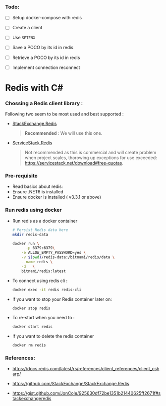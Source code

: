 

### Todo: 

- [ ] Setup docker-compose with redis

- [ ] Create a client 

- [ ] Use `SETENX`

- [ ] Save a POCO by its id in redis

- [ ] Retrieve a POCO by its id in redis

- [ ] Implement connection reconnect

  

# Redis with C#



### Chossing a Redis client library : 

Following two seem to be most used and best supported : 

- [StackExchange.Redis](https://github.com/StackExchange/StackExchange.Redis)

  > **Recommended** : We will use this one.

- [ServiceStack.Redis](https://github.com/ServiceStack/ServiceStack.Redis)

  > Not recommended as this is commercial and will create problem when project scales, thorowing up exceptions for use exceeded: https://servicestack.net/download#free-quotas.



### Pre-requisite

- Read basics about redis: 
- Ensure .NET6 is installed
- Ensure docker is installed ( v3.3.1 or above)



### Run redis using docker

- Run redis as a docker container 

  ```bash
  # Persist Redis data here
  mkdir redis-data
  
  docker run \
  		-p 6379:6379\
      -e ALLOW_EMPTY_PASSWORD=yes \
      -v $(pwd)/redis-data:/bitnami/redis/data \
      --name redis \
      -d   \
      bitnami/redis:latest
  ```

- To connect using redis cli : 

  ```bash
  docker exec -it redis redis-cli   
  ```

- If you want to stop your Redis container later on: 

  ```bash
  docker stop redis
  ```

- To re-start when you need to : 

  ```bash
  docker start redis
  ```

- If you want to delete the redis container 

  ```bash
  docker rm redis
  ```

  

### References: 

- https://docs.redis.com/latest/rs/references/client_references/client_csharp/

- https://github.com/StackExchange/StackExchange.Redis

- https://gist.github.com/JonCole/925630df72be1351b21440625ff2671f#stackexchangeredis

  